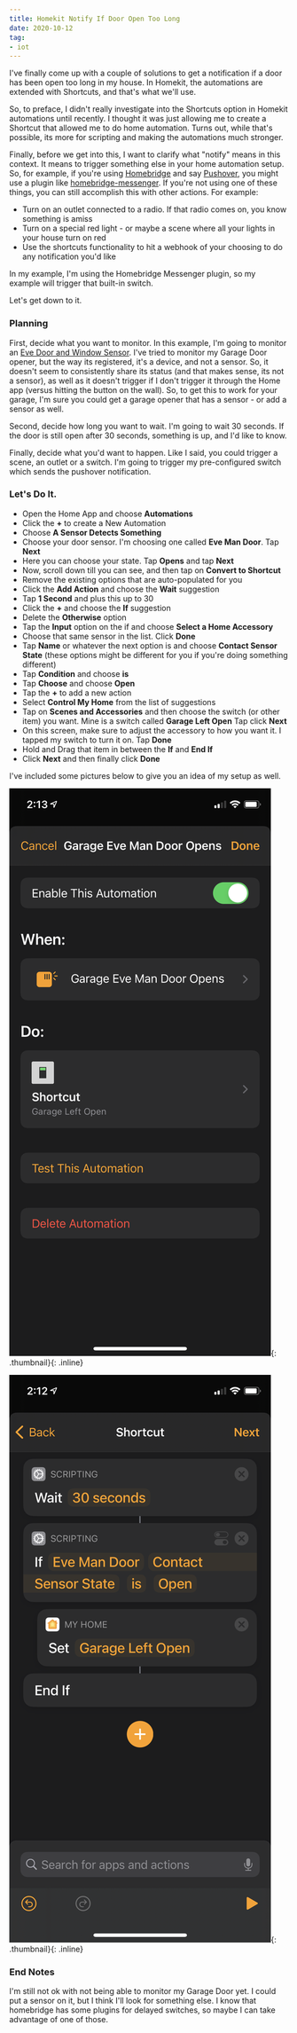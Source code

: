 ```yaml
---
title: Homekit Notify If Door Open Too Long
date: 2020-10-12
tag:
- iot
---
```

I've finally come up with a couple of solutions to get a notification if a door has been open too long in my house. In
Homekit, the automations are extended with Shortcuts, and that's what we'll use.

<!--more-->

So, to preface, I didn't really investigate into the Shortcuts option in Homekit automations until recently. I thought 
it was just allowing me to create a Shortcut that allowed me to do home automation.  Turns out, while that's possible,
its more for scripting and making the automations much stronger.

Finally, before we get into this, I want to clarify what "notify" means in this context.  It means to trigger something
else in your home automation setup.  So, for example, if you're using [Homebridge](https://homebridge.io/) and say [Pushover](https://pushover.net),
you might use a plugin like [homebridge-messenger](https://www.npmjs.com/package/homebridge-messenger).  If you're not using
one of these things, you can still accomplish this with other actions.  For example:

* Turn on an outlet connected to a radio. If that radio comes on, you know something is amiss
* Turn on a special red light - or maybe a scene where all your lights in your house turn on red
* Use the shortcuts functionality to hit a webhook of your choosing to do any notification you'd like

In my example, I'm using the Homebridge Messenger plugin, so my example will trigger that built-in switch.

Let's get down to it.

### Planning

First, decide what you want to monitor. In this example, I'm going to monitor an [Eve Door and Window Sensor](https://www.evehome.com/en-us/eve-door-window).  I've tried to monitor
my Garage Door opener, but the way its registered, it's a device, and not a sensor.  So, it doesn't seem to consistently share its status (and that makes sense, its not a sensor),
as well as it doesn't trigger if I don't trigger it through the Home app (versus hitting the button on the wall).  So, to get this to work for your garage,
I'm sure you could get a garage opener that has a sensor - or add a sensor as well.

Second, decide how long you want to wait.  I'm going to wait 30 seconds.  If the door is still open after 30 seconds, something is up, and I'd like to know.

Finally, decide what you'd want to happen. Like I said, you could trigger a scene, an outlet or a switch. I'm going to trigger my pre-configured switch which sends the pushover notification.

### Let's Do It.

* Open the Home App and choose **Automations**
* Click the **+** to create a New Automation
* Choose **A Sensor Detects Something**
* Choose your door sensor. I'm choosing one called **Eve Man Door**. Tap **Next**
* Here you can choose your state. Tap **Opens** and tap **Next**
* Now, scroll down till you can see, and then tap on **Convert to Shortcut**
* Remove the existing options that are auto-populated for you
* Click the **Add Action** and choose the **Wait** suggestion
* Tap **1 Second** and plus this up to 30
* Click the **+** and choose the **If** suggestion
* Delete the **Otherwise** option
* Tap the **Input** option on the if and choose **Select a Home Accessory**
* Choose that same sensor in the list. Click **Done**
* Tap **Name** or whatever the next option is and choose **Contact Sensor State** (these options might be different for you if you're doing something different)
* Tap **Condition** and choose **is**
* Tap **Choose** and choose **Open**
* Tap the **+** to add a new action
* Select **Control My Home** from the list of suggestions
* Tap on **Scenes and Accessories** and then choose the switch (or other item) you want. Mine is a switch called **Garage Left Open** Tap click **Next**
* On this screen, make sure to adjust the accessory to how you want it. I tapped my switch to turn it on. Tap **Done**
* Hold and Drag that item in between the **If** and **End If**
* Click **Next** and then finally click **Done**

I've included some pictures below to give you an idea of my setup as well.

[![Example image](/uploads/2020/homekit-shortcut-1.png)](/uploads/2020/homekit-shortcut-1.png){: .thumbnail}{: .inline}

[![Example image](/uploads/2020/homekit-shortcut-2.png)](/uploads/2020/homekit-shortcut-2.png){: .thumbnail}{: .inline}

### End Notes

I'm still not ok with not being able to monitor my Garage Door yet. I could put a sensor on it, but I think I'll look for something else. I know that homebridge
has some plugins for delayed switches, so maybe I can take advantage of one of those.
